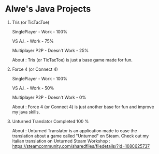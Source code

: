 # Alwe's Java Projects
1. Tris (or TicTacToe)

    SinglePlayer - Work - 100%
    
    VS A.I. - Work - 75%
    
    Multiplayer P2P - Doesn't Work - 25%
    
    About :
    Tris (or TicTacToe) is just a base game made for fun.
    
2. Force 4 (or Connect 4)

    SinglePlayer - Work - 100%
    
    VS A.I. - Work - 50%
    
    Multiplayer P2P - Doesn't Work - 0%
    
    About :
    Force 4 (or Connect 4) is just another base for fun and improve my java skills.
    
3. Unturned Translator
    Completed 100 %
    
    About :
    Unturned Translator is an application made to ease the translation about a game called "Unturned" on Steam.
    Check out my Italian translation on Unturned Steam Workshop : https://steamcommunity.com/sharedfiles/filedetails/?id=1080625737
